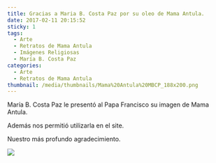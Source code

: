 ```yaml
---
title: Gracias a Maria B. Costa Paz por su oleo de Mama Antula.
date: 2017-02-11 20:15:52
sticky: 1
tags:
  - Arte
  - Retratos de Mama Antula
  - Imágenes Religiosas
  - María B. Costa Paz
categories:
  - Arte
  - Retratos de Mama Antula
thumbnail: /media/thumbnails/Mama%20Antula%20MBCP_188x200.png
---
```


María B. Costa Paz le presentó al Papa Francisco su imagen de Mama Antula.

Además nos permitió utilizarla en el site.

Nuestro más profundo agradecimiento.

![](/media/thumbnails/Mama%20Antula%20MBCP_375x400.png)
